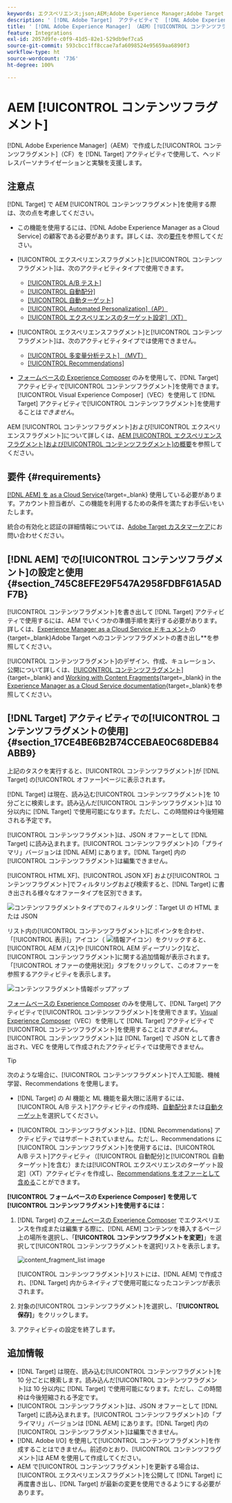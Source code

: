 ```yaml
---
keywords: エクスペリエンス;json;AEM;Adobe Experience Manager;Adobe Target への書き出し;コンテンツフラグメント;フラグメント;CF;cf;ヘッドレス;パーソナライゼーション;実験
description: ' [!DNL Adobe Target]  アクティビティで  [!DNL Adobe Experience Manager] [!UICONTROL  コンテンツフラグメント]を使用する方法について説明します。'
title: ' [!DNL Adobe Experience Manager] （AEM）[!UICONTROL コンテンツフラグメント]の使用方法?'
feature: Integrations
exl-id: 2057d9fe-c0f9-41d5-82e1-529db9ef7ca5
source-git-commit: 593cbcc1ff8ccae7afa6098524e95659aa6890f3
workflow-type: ht
source-wordcount: '736'
ht-degree: 100%

---
```


# AEM [!UICONTROL コンテンツフラグメント]

[!DNL Adobe Experience Manager]（AEM）で作成した[!UICONTROL コンテンツフラグメント]（CF）を [!DNL Target] アクティビティで使用して、ヘッドレスパーソナライゼーションと実験を支援します。

## 注意点

[!DNL Target] で AEM [!UICONTROL コンテンツフラグメント]を使用する際は、次の点を考慮してください。

* この機能を使用するには、[!DNL Adobe Experience Manager as a Cloud Service] の顧客である必要があります。詳しくは、次の[要件](#section_AE6F0971E1574B3AA324003599B96E5A)を参照してください。
* [!UICONTROL エクスペリエンスフラグメント]と[!UICONTROL コンテンツフラグメント]は、次のアクティビティタイプで使用できます。

   * [[!UICONTROL A/B テスト]](/help/main/c-activities/t-test-ab/test-ab.md)
   * [[!UICONTROL 自動配分]](/help/main/c-activities/automated-traffic-allocation/automated-traffic-allocation.md)
   * [[!UICONTROL 自動ターゲット]](/help/main/c-activities/auto-target/auto-target-to-optimize.md)
   * [[!UICONTROL Automated Personalization]（AP）](/help/main/c-activities/t-automated-personalization/automated-personalization.md)
   * [[!UICONTROL エクスペリエンスのターゲット設定]（XT）](/help/main/c-activities/t-experience-target/experience-target.md)

* [!UICONTROL エクスペリエンスフラグメント]と[!UICONTROL コンテンツフラグメント]は、次のアクティビティタイプでは使用できません。

   * [[!UICONTROL 多変量分析テスト] （MVT）](/help/main/c-activities/c-multivariate-testing/multivariate-testing.md)
   * [[!UICONTROL Recommendations]](/help/main/c-recommendations/recommendations.md)

* [フォームベースの Experience Composer](/help/main/c-experiences/form-experience-composer.md) のみを使用して、[!DNL Target] アクティビティで[!UICONTROL コンテンツフラグメント]を使用できます。[!UICONTROL Visual Experience Composer]（VEC）を使用して [!DNL Target] アクティビティで[!UICONTROL コンテンツフラグメント]を使用することは&#x200B;*できません*。

AEM [!UICONTROL コンテンツフラグメント]および[!UICONTROL エクスペリエンスフラグメント]について詳しくは、[AEM [!UICONTROL エクスペリエンスフラグメント]および[!UICONTROL コンテンツフラグメント]の概要](/help/main/c-integrating-target-with-mac/aem/aem-experience-and-content-fragments.md)を参照してください。

## 要件 {#requirements}

[[!DNL AEM]  を as a Cloud Service](https://experienceleague.corp.adobe.com/docs/experience-manager-cloud-service.html?lang=ja){target=_blank} 使用している必要があります。アカウント担当者が、この機能を利用するための条件を満たすお手伝いをいたします。

統合の有効化と認証の詳細情報については、[Adobe Target カスタマーケア](/help/main/cmp-resources-and-contact-information.md#reference_ACA3391A00EF467B87930A450050077C)にお問い合わせください。

## [!DNL AEM] での[!UICONTROL コンテンツフラグメント]の設定と使用 {#section_745C8EFE29F547A2958FDBF61A5ADF7B}

[!UICONTROL コンテンツフラグメント]を書き出して [!DNL Target] アクティビティで使用するには、AEM でいくつかの準備手順を実行する必要があります。詳しくは、[Experience Manager as a Cloud Service ドキュメント](https://experienceleague.adobe.com/docs/experience-manager-cloud-service/content/sites/integrations/content-fragments-target.html?lang=ja)の {target=_blank}Adobe Target へのコンテンツフラグメントの書き出し&#x200B;**&#x200B;を参照してください。

[!UICONTROL コンテンツフラグメント]のデザイン、作成、キュレーション、公開について詳しくは、[[!UICONTROL コンテンツフラグメント]](https://experienceleague.adobe.com/docs/experience-manager-cloud-service/content/sites/authoring/fundamentals/content-fragments.html?lang=ja){target=_blank} and [Working with Content Fragments](https://experienceleague.adobe.com/docs/experience-manager-cloud-service/content/sites/administering/content-fragments/content-fragments.html?lang=ja){target=_blank} in the [Experience Manager as a Cloud Service documentation](https://experienceleague.adobe.com/docs/experience-manager-cloud-service/content/home.html?lang=ja){target=_blank}を参照してください。

## [!DNL Target] アクティビティでの[!UICONTROL コンテンツフラグメントの使用] {#section_17CE4BE6B2B74CCEBAE0C68DEB84ABB9}

上記のタスクを実行すると、[!UICONTROL コンテンツフラグメント]が [!DNL Target] の[!UICONTROL オファー]ページに表示されます。

[!DNL Target] は現在、読み込む[!UICONTROL コンテンツフラグメント]を 10 分ごとに検索します。読み込んだ[!UICONTROL コンテンツフラグメント]は 10 分以内に [!DNL Target] で使用可能になります。ただし、この時間枠は今後短縮される予定です。

[!UICONTROL コンテンツフラグメント]は、JSON オファーとして [!DNL Target] に読み込まれます。[!UICONTROL コンテンツフラグメント]の「プライマリ」バージョンは [!DNL AEM] にあります。[!DNL Target] 内の[!UICONTROL コンテンツフラグメント]は編集できません。

[!UICONTROL HTML XF]、[!UICONTROL JSON XF] および[!UICONTROL コンテンツフラグメント]でフィルタリングおよび検索すると、[!DNL Target] に書き出される様々なオファータイプを区別できます。

![コンテンツフラグメントタイプでのフィルタリング：Target UI の HTML または JSON](/help/main/c-integrating-target-with-mac/aem/assets/fragment-types.png)

リスト内の[!UICONTROL コンテンツフラグメント]にポインタを合わせ、「[!UICONTROL 表示]」アイコン（ ![情報アイコン](/help/main/c-integrating-target-with-mac/aem/assets/icon-info.png)）をクリックすると、[!UICONTROL AEM パス]や [!UICONTROL AEM ディープリンク]など、[!UICONTROL コンテンツフラグメント]に関する追加情報が表示されます。「[!UICONTROL オファーの使用状況]」タブをクリックして、このオファーを参照するアクティビティを表示します。

![コンテンツフラグメント情報ポップアップ](/help/main/c-integrating-target-with-mac/aem/assets/cf-info-popup.png)

[フォームベースの Experience Composer](/help/main/c-experiences/form-experience-composer.md) のみを使用して、[!DNL Target] アクティビティで[!UICONTROL コンテンツフラグメント]を使用できます。[Visual Experience Composer](/help/main/c-experiences/c-visual-experience-composer/visual-experience-composer.md)（VEC）を使用して [!DNL Target] アクティビティで[!UICONTROL コンテンツフラグメント]を使用することは&#x200B;*できません*。[!UICONTROL コンテンツフラグメント]は [!DNL Target] で JSON として書き出され、VEC を使用して作成されたアクティビティでは使用できません。

>[!TIP]
>
>次のような場合に、[!UICONTROL コンテンツフラグメント]で人工知能、機械学習、Recommendations を使用します。
>
>* [!DNL Target] の AI 機能と ML 機能を最大限に活用するには、[!UICONTROL A/B テスト]アクティビティの作成時、[自動配分](/help/main/c-activities/automated-traffic-allocation/automated-traffic-allocation.md#concept_A1407678796B4C569E94CBA8A9F7F5D4)または[自動ターゲット](/help/main/c-activities/auto-target/auto-target-to-optimize.md)を選択してください。
>
>* [!UICONTROL コンテンツフラグメント]は、[!DNL Recommendations] アクティビティではサポートされていません。ただし、Recommendations に[!UICONTROL コンテンツフラグメント]を使用するには、[!UICONTROL A/B テスト]アクティビティ（[!UICONTROL 自動配分]と[!UICONTROL 自動ターゲット]を含む）または[!UICONTROL エクスペリエンスのターゲット設定]（XT）アクティビティを作成し、[Recommendations をオファーとして含める](/help/main/c-recommendations/recommendations-as-an-offer.md)ことができます。

**[!UICONTROL フォームベースの Experience Composer] を使用して[!UICONTROL コンテンツフラグメント]を使用するには：**

1. [!DNL Target] の[フォームベースの Experience Composer](/help/main/c-experiences/form-experience-composer.md#task_FAC842A6535045B68B4C1AD3E657E56E) でエクスペリエンスを作成または編集する際に、[!DNL AEM] コンテンツを挿入するページ上の場所を選択し、「**[!UICONTROL コンテンツフラグメントを変更]**」を選択して[!UICONTROL コンテンツフラグメントを選択]リストを表示します。

   ![content_fragment_list image](/help/main/c-integrating-target-with-mac/aem/assets/choose-content-fragment.png)

   [!UICONTROL コンテンツフラグメント]リストには、[!DNL AEM] で作成され、[!DNL Target] 内からネイティブで使用可能になったコンテンツが表示されます。

1. 対象の[!UICONTROL コンテンツフラグメント]を選択し、「**[!UICONTROL 保存]**」をクリックします。
1. アクティビティの設定を終了します。

## 追加情報

* [!DNL Target] は現在、読み込む[!UICONTROL コンテンツフラグメント]を 10 分ごとに検索します。読み込んだ[!UICONTROL コンテンツフラグメント]は 10 分以内に [!DNL Target] で使用可能になります。ただし、この時間枠は今後短縮される予定です。
* [!UICONTROL コンテンツフラグメント]は、JSON オファーとして [!DNL Target] に読み込まれます。[!UICONTROL コンテンツフラグメント]の「プライマリ」バージョンは [!DNL AEM] にあります。[!DNL Target] 内の[!UICONTROL コンテンツフラグメント]は編集できません。
* [!DNL Adobe I/O] を使用して[!UICONTROL コンテンツフラグメント]を作成することはできません。前述のとおり、[!UICONTROL コンテンツフラグメント]は AEM を使用して作成してください。
* AEM で[!UICONTROL コンテンツフラグメント]を更新する場合は、[!UICONTROL エクスペリエンスフラグメント]を公開して [!DNL Target] に再度書き出し、[!DNL Target] が最新の変更を使用できるようにする必要があります。
